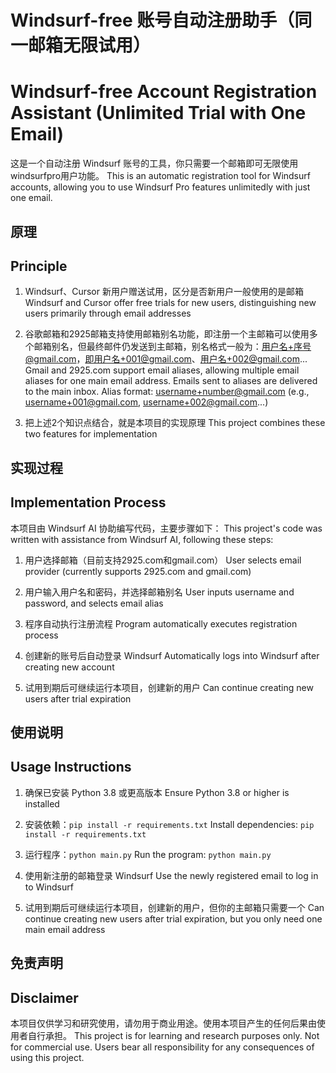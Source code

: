 # Windsurf-free 账号自动注册助手（同一邮箱无限试用）
# Windsurf-free Account Registration Assistant (Unlimited Trial with One Email)

这是一个自动注册 Windsurf 账号的工具，你只需要一个邮箱即可无限使用windsurfpro用户功能。
This is an automatic registration tool for Windsurf accounts, allowing you to use Windsurf Pro features unlimitedly with just one email.

## 原理
## Principle

1. Windsurf、Cursor 新用户赠送试用，区分是否新用户一般使用的是邮箱
Windsurf and Cursor offer free trials for new users, distinguishing new users primarily through email addresses

2. 谷歌邮箱和2925邮箱支持使用邮箱别名功能，即注册一个主邮箱可以使用多个邮箱别名，但最终邮件仍发送到主邮箱，别名格式一般为：用户名+序号@gmail.com，即用户名+001@gmail.com、用户名+002@gmail.com...
Gmail and 2925.com support email aliases, allowing multiple email aliases for one main email address. Emails sent to aliases are delivered to the main inbox. Alias format: username+number@gmail.com (e.g., username+001@gmail.com, username+002@gmail.com...)

3. 把上述2个知识点结合，就是本项目的实现原理
This project combines these two features for implementation

## 实现过程
## Implementation Process

本项目由 Windsurf AI 协助编写代码，主要步骤如下：
This project's code was written with assistance from Windsurf AI, following these steps:

1. 用户选择邮箱（目前支持2925.com和gmail.com）
User selects email provider (currently supports 2925.com and gmail.com)

2. 用户输入用户名和密码，并选择邮箱别名
User inputs username and password, and selects email alias

3. 程序自动执行注册流程
Program automatically executes registration process

4. 创建新的账号后自动登录 Windsurf
Automatically logs into Windsurf after creating new account

5. 试用到期后可继续运行本项目，创建新的用户
Can continue creating new users after trial expiration

## 使用说明
## Usage Instructions

1. 确保已安装 Python 3.8 或更高版本
Ensure Python 3.8 or higher is installed

2. 安装依赖：`pip install -r requirements.txt`
Install dependencies: `pip install -r requirements.txt`

3. 运行程序：`python main.py`
Run the program: `python main.py`

4. 使用新注册的邮箱登录 Windsurf
Use the newly registered email to log in to Windsurf

5. 试用到期后可继续运行本项目，创建新的用户，但你的主邮箱只需要一个
Can continue creating new users after trial expiration, but you only need one main email address

## 免责声明
## Disclaimer

本项目仅供学习和研究使用，请勿用于商业用途。使用本项目产生的任何后果由使用者自行承担。
This project is for learning and research purposes only. Not for commercial use. Users bear all responsibility for any consequences of using this project.
